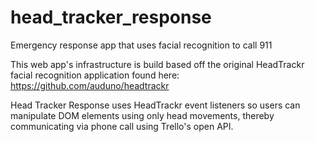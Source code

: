 # head_tracker_response
Emergency response app that uses facial recognition to call 911

This web app's infrastructure is build based off the original HeadTrackr facial recognition application found
here: https://github.com/auduno/headtrackr

Head Tracker Response uses HeadTrackr event listeners so users can manipulate DOM elements using only head movements, thereby communicating via phone call using Trello's open API.
